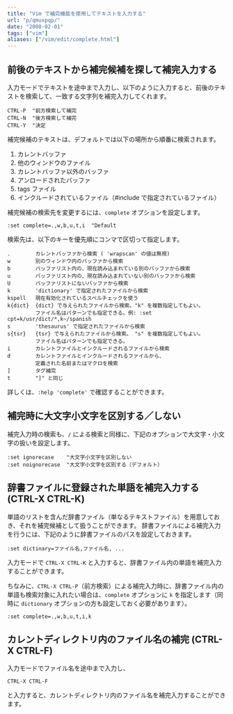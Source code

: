 ```yaml
---
title: "Vim で補完機能を使用してテキストを入力する"
url: "p/qmuxpqp/"
date: "2008-02-01"
tags: ["vim"]
aliases: ["/vim/edit/complete.html"]
---
```


前後のテキストから補完候補を探して補完入力する
----

入力モードでテキストを途中まで入力し、以下のように入力すると、前後のテキストを検索して、一致する文字列を補完入力してくれます。

```vim
CTRL-P  "前方検索して補完
CTRL-N  "後方検索して補完
CTRL-Y  "決定
```

補完候補のテキストは、デフォルトでは以下の場所から順番に検索されます。

1. カレントバッファ
2. 他のウィンドウのファイル
3. カレントバッファ以外のバッファ
4. アンロードされたバッファ
5. tags ファイル
6. インクルードされているファイル（#include で指定されているファイル）

補完候補の検索先を変更するには、`complete` オプションを設定します。

```vim
:set complete=.,w,b,u,t,i  "Default
```

検索先は、以下のキーを優先順にコンマで区切って指定します。

```
.        カレントバッファから検索 ( 'wrapscan' の値は無視)
w        別のウィンドウ内のバッファから検索
b        バッファリスト内の、現在読み込まれている別のバッファから検索
u        バッファリスト内の、現在読み込まれていない別のバッファから検索
U        バッファリストにないバッファから検索
k        'dictionary' で指定されたファイルから検索
kspell   現在有効化されているスペルチェックを使う
k{dict}  {dict} で与えられたファイルから検索。"k" を複数指定してもよい。
         ファイル名はパターンでも指定できる。例: :set cpt=k/usr/dict/*,k~/spanish
s        'thesaurus' で指定されたファイルから検索
s{tsr}   {tsr} で与えられたファイルから検索。 "s" を複数指定してもよい。
         ファイル名はパターンでも指定できる。
i        カレントファイルとインクルードされるファイルから検索
d        カレントファイルとインクルードされるファイルから、
         定義された名前またはマクロを検索
]        タグ補完
t        "]" と同じ
```

詳しくは、`:help 'complete'` で確認することができます。


補完時に大文字小文字を区別する／しない
----

補完入力時の検索も、`/` による検索と同様に、下記のオプションで大文字・小文字の扱いを設定します。

```vim
:set ignorecase    "大文字小文字を区別しない
:set noignorecase  "大文字小文字を区別する（デフォルト）
```


辞書ファイルに登録された単語を補完入力する (CTRL-X CTRL-K)
----

単語のリストを含んだ辞書ファイル（単なるテキストファイル）を用意しておき、それを補完候補として扱うことができます。
辞書ファイルによる補完入力を行うには、下記のように辞書ファイルのパスを設定しておきます。

```vim
:set dictinary=ファイル名,ファイル名, ...
```

入力モードで `CTRL-X CTRL-K` と入力すると、辞書ファイル内の単語を補完入力することができます。

ちなみに、`CTRL-X CTRL-P`（前方検索）による補完入力時に、辞書ファイル内の単語も検索対象に入れたい場合は、`complete` オプションに `k` を指定します（同時に `dictionary` オプションの方も設定しておく必要があります）。

```vim
:set complete=.,w,b,u,t,i,k
```


カレントディレクトリ内のファイル名の補完 (CTRL-X CTRL-F)
----

入力モードでファイル名を途中まで入力し、

```vim
CTRL-X CTRL-F
```

と入力すると、カレントディレクトリ内のファイル名を補完入力することができます。

